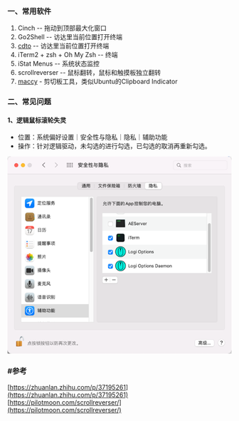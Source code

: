 ### 一、常用软件

1. Cinch -- 拖动到顶部最大化窗口
1. Go2Shell -- 访达里当前位置打开终端
1. [cdto](https://mac.softpedia.com/get/System-Utilities/cdto.shtml) -- 访达里当前位置打开终端
1. iTerm2 + zsh + Oh My Zsh -- 终端
1. iStat Menus -- 系统状态监控
1. scrollreverser -- 鼠标翻转，鼠标和触摸板独立翻转
1. [maccy](https://maccy.app/) - 剪切板工具，类似Ubuntu的Clipboard Indicator
### 二、常见问题
#### 1、逻辑鼠标滚轮失灵
* 位置：系统偏好设置｜安全性与隐私｜隐私｜辅助功能
* 操作：针对逻辑驱动，未勾选的进行勾选，已勾选的取消再重新勾选。

![img.png](../../src/main/resources/picture/img-mouse-not-work.png)

### #参考

[https://zhuanlan.zhihu.com/p/37195261](https://zhuanlan.zhihu.com/p/37195261)
[https://pilotmoon.com/scrollreverser/](https://pilotmoon.com/scrollreverser/)

